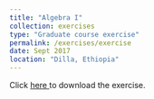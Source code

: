 ```yaml
---
title: "Algebra I"
collection: exercises
type: "Graduate course exercise"
permalink: /exercises/exercise
date: Sept 2017
location: "Dilla, Ethiopia"
---
```


Click <a href="https://dkboku.github.io/files/hw1.pdf"> here </a> to download the exercise.
